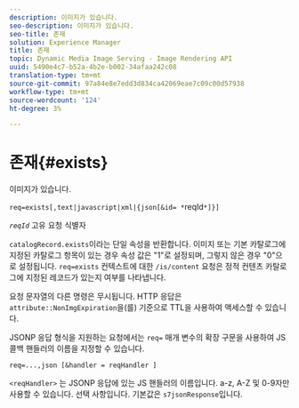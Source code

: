 ```yaml
---
description: 이미지가 있습니다.
seo-description: 이미지가 있습니다.
seo-title: 존재
solution: Experience Manager
title: 존재
topic: Dynamic Media Image Serving - Image Rendering API
uuid: 5490e4c7-b52a-4b2e-b002-34afaa242c08
translation-type: tm+mt
source-git-commit: 97a84e8e7edd3d834ca42069eae7c09c00d57938
workflow-type: tm+mt
source-wordcount: '124'
ht-degree: 3%

---
```



# 존재{#exists}

이미지가 있습니다.

`req=exists[,text|javascript|xml|{json[&id= *`reqId`*]}]`

*`reqId`* 고유 요청 식별자

`catalogRecord.exists`이라는 단일 속성을 반환합니다. 이미지 또는 기본 카탈로그에 지정된 카탈로그 항목이 있는 경우 속성 값은 &quot;1&quot;로 설정되며, 그렇지 않은 경우 &quot;0&quot;으로 설정됩니다. `req=exists` 컨텍스트에 대한  `/is/content` 요청은 정적 컨텐츠 카탈로그에 지정된 레코드가 있는지 여부를 나타냅니다.

요청 문자열의 다른 명령은 무시됩니다. HTTP 응답은 `attribute::NonImgExpiration`을(를) 기준으로 TTL을 사용하여 액세스할 수 있습니다.

JSONP 응답 형식을 지원하는 요청에서는 `req=` 매개 변수의 확장 구문을 사용하여 JS 콜백 핸들러의 이름을 지정할 수 있습니다.

`req=...,json [&handler = reqHandler ]`

`<reqHandler>` 는 JSONP 응답에 있는 JS 핸들러의 이름입니다. a-z, A-Z 및 0-9자만 사용할 수 있습니다. 선택 사항입니다. 기본값은 `s7jsonResponse`입니다.
